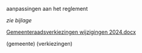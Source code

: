 aanpassingen aan het reglement

*zie bijlage*

[Gemeenteraadsverkiezingen wijzigingen 2024.docx](https://github.com/groenwaasmunster/gwdocs/files/12806915/Gemeenteraadsverkiezingen.wijzigingen.2024.docx)

(gemeente)  (verkiezingen)


